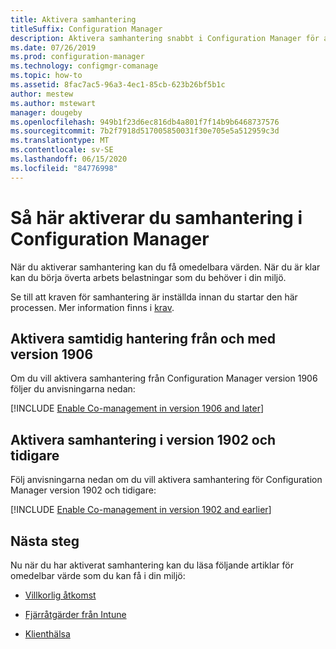 ```yaml
---
title: Aktivera samhantering
titleSuffix: Configuration Manager
description: Aktivera samhantering snabbt i Configuration Manager för att få omedelbara värden.
ms.date: 07/26/2019
ms.prod: configuration-manager
ms.technology: configmgr-comanage
ms.topic: how-to
ms.assetid: 8fac7ac5-96a3-4ec1-85cb-623b26bf5b1c
author: mestew
ms.author: mstewart
manager: dougeby
ms.openlocfilehash: 949b1f23d6ec816db4a801f7f14b9b6468737576
ms.sourcegitcommit: 7b2f7918d517005850031f30e705e5a512959c3d
ms.translationtype: MT
ms.contentlocale: sv-SE
ms.lasthandoff: 06/15/2020
ms.locfileid: "84776998"
---
```

# <a name="how-to-enable-co-management-in-configuration-manager"></a>Så här aktiverar du samhantering i Configuration Manager

När du aktiverar samhantering kan du få omedelbara värden. När du är klar kan du börja överta arbets belastningar som du behöver i din miljö.

Se till att kraven för samhantering är inställda innan du startar den här processen. Mer information finns i [krav](overview.md#prerequisites).

## <a name="enable-co-management-starting-in-version-1906"></a>Aktivera samtidig hantering från och med version 1906

Om du vill aktivera samhantering från Configuration Manager version 1906 följer du anvisningarna nedan:

[!INCLUDE [Enable Co-management in version 1906 and later](includes/enable-co-management-1906-and-higher.md)]

## <a name="enable-co-management-in-version-1902-and-earlier"></a>Aktivera samhantering i version 1902 och tidigare

Följ anvisningarna nedan om du vill aktivera samhantering för Configuration Manager version 1902 och tidigare:

[!INCLUDE [Enable Co-management in version 1902 and earlier](includes/enable-co-management-1902-and-earlier.md)]

## <a name="next-steps"></a>Nästa steg

Nu när du har aktiverat samhantering kan du läsa följande artiklar för omedelbar värde som du kan få i din miljö:

- [Villkorlig åtkomst](quickstart-conditional-access.md)  

- [Fjärråtgärder från Intune](quickstart-remote-actions.md)  

- [Klienthälsa](quickstart-client-health.md)  
